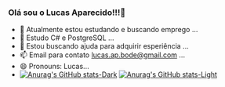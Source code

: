 ### Olá sou o Lucas Aparecido!!!👋



- 🔭 Atualmente estou estudando e buscando emprego ...
- 🌱 Estudo C# e PostgreSQL ...
- 🤔 Estou buscando ajuda para adquirir esperiência ...
- 📫 Email para contato lucas.ap.bode@gmail.com ...
- 😄 Pronouns: Lucas...
- [![Anurag's GitHub stats-Dark](https://github-readme-stats.vercel.app/api?username=anuraghazra&show_icons=true&theme=dark#gh-dark-mode-only)](https://github.com/anuraghazra/github-readme-stats#gh-dark-mode-only)
[![Anurag's GitHub stats-Light](https://github-readme-stats.vercel.app/api?username=anuraghazra&show_icons=true&theme=default#gh-light-mode-only)](https://github.com/anuraghazra/github-readme-stats#gh-light-mode-only)

